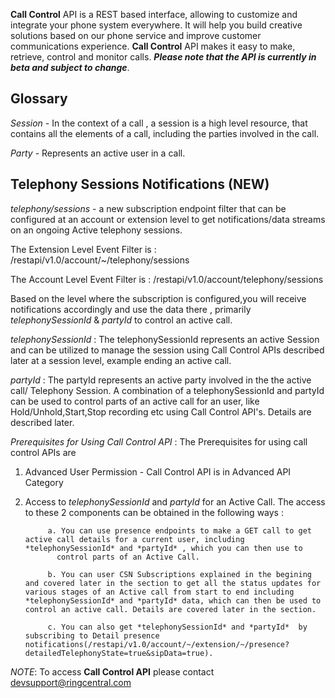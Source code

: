 **Call Control** API is a REST based interface, allowing to customize and integrate your phone system everywhere. It will help you build creative solutions based on our phone service and improve customer communications experience.
**Call Control** API makes it easy to make, retrieve, control and monitor calls.
***Please note that the API is currently in beta and subject to change***.

## Glossary
*Session* - In the context of a call , a session is a high level resource, that contains all the 	 elements of a call, including the parties involved in the call.

*Party*  - Represents an active user in a call.

## Telephony Sessions Notifications (NEW)

*telephony/sessions* - a new subscription endpoint filter that can be configured at an account or extension level to get notifications/data streams on an ongoing Active telephony sessions. 

The Extension Level Event Filter is : /restapi/v1.0/account/~/telephony/sessions

The Account Level Event Filter is : /restapi/v1.0/account/telephony/sessions

Based on the level where the subscription is configured,you will receive notifications accordingly and use the data there , primarily *telephonySessionId* & *partyId* to control an active call. 

*telephonySessionId* : The telephonySessionId represents an active Session and can be utilized to manage the session using Call Control APIs described later at a session level, example ending an active call.

*partyId* : The partyId represents an active party involved in the the active call/ Telephony Session. A combination of a telephonySessionId and partyId can be used to control parts of an active call for an user, like Hold/Unhold,Start,Stop recording etc using Call Control API's. Details are described later.

*Prerequisites for Using Call Control API* : The Prerequisites for using call control APIs are

                                             
1. Advanced User Permission - Call Control API is in Advanced API Category
2. Access to *telephonySessionId* and *partyId* for an Active Call. The access to these 2 components can be obtained in the following ways :

            a. You can use presence endpoints to make a GET call to get active call details for a current user, including *telephonySessionId* and *partyId* , which you can then use to
              control parts of an Active Call.

			b. You can user CSN Subscriptions explained in the begining and covered later in the section to get all the status updates for various stages of an Active call from start to end including *telephonySessionId* and *partyId* data, which can then be used to control an active call. Details are covered later in the section.

			c. You can also get *telephonySessionId* and *partyId*  by subscribing to Detail presence notifications(/restapi/v1.0/account/~/extension/~/presence?detailedTelephonyState=true&sipData=true).

*NOTE*: To access **Call Control API** please contact devsupport@ringcentral.com